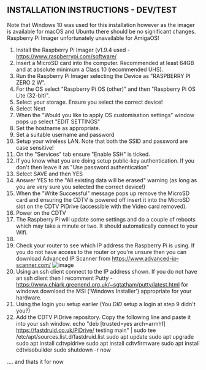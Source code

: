 ## INSTALLATION INSTRUCTIONS - DEV/TEST ##

Note that Windows 10 was used for this installation however as the imager is available for macOS and Ubuntu there should be no significant changes. Raspberry Pi Imager unfortunately unavailable for AmigaOS!

1. Install the Raspberry Pi Imager (v1.9.4 used - https://www.raspberrypi.com/software/
2. Insert a MicroSD card into the computer. Recommended at least 64GB and at absolute minimum a Class 10 (recommended UHS).
3. Run the Raspberry Pi Imager selecting the Device as "RASPBERRY PI ZERO 2 W".
4. For the OS select "Raspberry Pi OS (other)" and then "Raspberry Pi OS Lite (32-bit)".
5. Select your storage. Ensure you select the correct device!
6. Select Next
7. When the "Would you like to apply OS customisation settings" window pops up select "EDIT SETTINGS"
8. Set the hostname as appropriate.
9. Set a suitable username and password
10. Setup your wireless LAN. Note that both the SSID and password are case sensitive!
11. On the "Services" tab ensure "Enable SSH" is ticked.
12. If you know what you are doing setup public-key authentication. If you don't then leave it as "Use password authentication"
13. Select SAVE and then YES
14. Answer YES to the "All existing data will be erased" warning (as long as you are very sure you selected the correct device!)
15. When the "Write Successful" message pops up remove the MicroSD card and ensuring the CDTV is powered off insert it into the MicroSD slot on the CDTV PiDrive (accessible with the Video card removed).
16. Power on the CDTV
17. The Raspberry Pi will update some settings and do a couple of reboots which may take a minute or two. It should automatically connect to your Wifi. 
18. 
19. Check your router to see which IP address the Raspberry Pi is using. If you do not have access to the router or you're unsure then you can download Advanced IP Scanner from https://www.advanced-ip-scanner.com/
![image](https://github.com/user-attachments/assets/91c0b9bf-9d51-4385-bbab-5650dd3f52aa)
20. Using an ssh client connect to the IP address shown. If you do not have an ssh client then I recomment Putty - https://www.chiark.greenend.org.uk/~sgtatham/putty/latest.html for windows download the MSI ('Windows Installer') appropriate for your hardware.
21. Using the login you setup earlier (You *DID* setup a login at step 9 didn't you?)
22. Add the CDTV PiDrive repository. Copy the following line and paste it into your ssh window.
echo "deb [trusted=yes arch=armhf] https://fastdruid.co.uk/PiDrive/ testing main" | sudo tee /etc/apt/sources.list.d/fastdruid.list
sudo apt update
sudo apt upgrade
sudo apt install cdtvpidrive
sudo apt install cdtvfirmware
sudo apt install cdtvisobuilder
sudo shutdown -r now

.... and thats it for now


